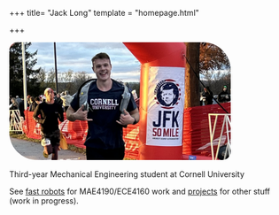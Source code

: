 +++
title= "Jack Long"
template = "homepage.html"


+++

<img src="/files/Jack.jpg" alt="Picture of Jack" style="border-radius: 15px 50px" width="400" height="auto">

Third-year Mechanical Engineering student at Cornell University

See [fast robots](./fast-robots) for MAE4190/ECE4160 work and [projects](./tags/projects/) for other stuff (work in progress).